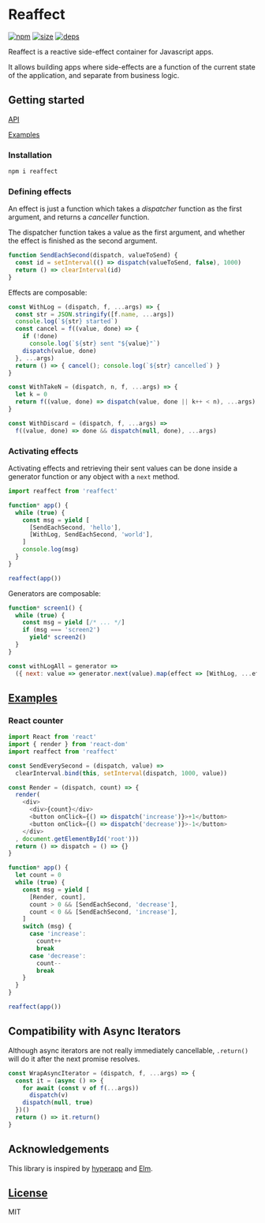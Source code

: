 # Reaffect
[![npm](https://img.shields.io/npm/v/reaffect.svg)](https://www.npmjs.org/package/reaffect)
[![size](https://img.badgesize.io/rliang/reaffect/master/index.js.png?compression=gzip)](https://github.com/ngryman/badge-size)
[![deps](https://david-dm.org/rliang/reaffect/status.svg)](https://david-dm.org/rliang/reaffect)

Reaffect is a reactive side-effect container for Javascript apps.

It allows building apps where side-effects are
a function of the current state of the application,
and separate from business logic.

## Getting started

[API](index.d.ts)

[Examples](#examples)

### Installation

```sh
npm i reaffect
```

### Defining effects

An effect is just a function
which takes a *dispatcher* function as the first argument,
and returns a *canceller* function.

The dispatcher function
takes a value as the first argument,
and whether the effect is finished as the second argument.

```js
function SendEachSecond(dispatch, valueToSend) {
  const id = setInterval(() => dispatch(valueToSend, false), 1000)
  return () => clearInterval(id)
}
```

Effects are composable:

```js
const WithLog = (dispatch, f, ...args) => {
  const str = JSON.stringify([f.name, ...args])
  console.log(`${str} started`)
  const cancel = f((value, done) => {
    if (!done)
      console.log(`${str} sent "${value}"`)
    dispatch(value, done)
  }, ...args)
  return () => { cancel(); console.log(`${str} cancelled`) }
}
```

```js
const WithTakeN = (dispatch, n, f, ...args) => {
  let k = 0
  return f((value, done) => dispatch(value, done || k++ < n), ...args)
}
```

```js
const WithDiscard = (dispatch, f, ...args) =>
  f((value, done) => done && dispatch(null, done), ...args)
```

### Activating effects

Activating effects and retrieving their sent values
can be done inside a generator function
or any object with a `next` method.

```js
import reaffect from 'reaffect'

function* app() { 
  while (true) {
    const msg = yield [
      [SendEachSecond, 'hello'],
      [WithLog, SendEachSecond, 'world'],
    ]
    console.log(msg)
  }
}

reaffect(app())
```

Generators are composable:

```js
function* screen1() { 
  while (true) {
    const msg = yield [/* ... */]
    if (msg === 'screen2')
      yield* screen2()
  }
}
```

```js
const withLogAll = generator =>
  ({ next: value => generator.next(value).map(effect => [WithLog, ...effect]) })
```

## [Examples](#examples)

### React counter

```js
import React from 'react'
import { render } from 'react-dom'
import reaffect from 'reaffect'

const SendEverySecond = (dispatch, value) =>
  clearInterval.bind(this, setInterval(dispatch, 1000, value))

const Render = (dispatch, count) => {
  render(
    <div>
      <div>{count}</div>
      <button onClick={() => dispatch('increase')}>+1</button>
      <button onClick={() => dispatch('decrease')}>-1</button>
    </div>
  , document.getElementById('root')))
  return () => dispatch = () => {}
}

function* app() { 
  let count = 0
  while (true) {
    const msg = yield [
      [Render, count], 
      count > 0 && [SendEachSecond, 'decrease'],
      count < 0 && [SendEachSecond, 'increase'],
    ]
    switch (msg) {
      case 'increase':
        count++
        break
      case 'decrease':
        count--
        break
    }
  }
}

reaffect(app())
```

## Compatibility with Async Iterators

Although async iterators are not really immediately cancellable,
`.return()` will do it after the next promise resolves.

```js
const WrapAsyncIterator = (dispatch, f, ...args) => {
  const it = (async () => {
    for await (const v of f(...args))
      dispatch(v)
    dispatch(null, true)
  })()
  return () => it.return()
}
```

## Acknowledgements

This library is inspired by
[hyperapp](https://github.com/jorgebucaran/hyperapp/tree/V2)
and [Elm](https://elm-lang.org).

## [License](#license)

MIT
